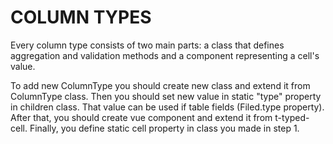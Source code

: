 # COLUMN TYPES

Every column type consists of two main parts: a class that defines aggregation and validation methods and a component representing a cell's value. 

To add new ColumnType you should create new class and extend it from ColumnType class. Then you should set new value in static "type" property in children class. That value can be used if table fields (Filed.type property). After that, you should create vue component and extend it from t-typed-cell. Finally, you define static cell property in class you made in step 1.

